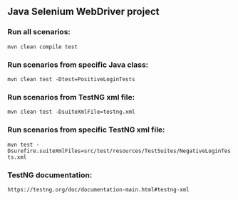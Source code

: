 ## Java Selenium WebDriver project

### Run all scenarios:

```mvn clean compile test```

### Run scenarios from specific Java class:

```mvn clean test -Dtest=PositiveLoginTests```

### Run scenarios from TestNG xml file:

```mvn clean test -DsuiteXmlFile=testng.xml```

### Run scenarios from specific TestNG xml file:

```mvn test -Dsurefire.suiteXmlFiles=src/test/resources/TestSuites/NegativeLoginTests.xml```

### TestNG documentation:

```https://testng.org/doc/documentation-main.html#testng-xml```
